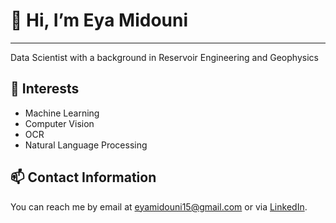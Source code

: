 # 👋 Hi, I’m Eya Midouni
----------------------------------

Data Scientist with a background in Reservoir Engineering and Geophysics

## 👀 Interests

- Machine Learning 
- Computer Vision 
- OCR
- Natural Language Processing

## 📫 Contact Information
You can reach me by email at [eyamidouni15@gmail.com](mailto:eyamidouni15@gmail.com) or via [LinkedIn](https://www.linkedin.com/in/eya-midouni-049066221/).


<!---
Emidouni/Emidouni is a ✨ special ✨ repository because its `README.md` (this file) appears on your GitHub profile.
You can click the Preview link to take a look at your changes.
--->

